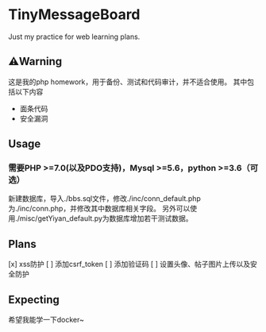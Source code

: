 # TinyMessageBoard
Just my practice for web learning plans.

## ⚠️Warning
这是我的php homework，用于备份、测试和代码审计，并不适合使用。
其中包括以下内容
+ 面条代码
+ 安全漏洞

## Usage
### 需要PHP >=7.0(以及PDO支持)，Mysql >=5.6，python >=3.6（可选）
新建数据库，导入./bbs.sql文件，修改./inc/conn_default.php为./inc/conn.php，并修改其中数据库相关字段。
另外可以使用./misc/getYiyan_default.py为数据库增加若干测试数据。

## Plans
[x] xss防护
[ ] 添加csrf_token
[ ] 添加验证码
[ ] 设置头像、帖子图片上传以及安全防护

## Expecting
希望我能学一下docker~
